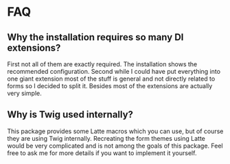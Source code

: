FAQ
====


Why the installation requires so many DI extensions?
----

First not all of them are exactly required. The installation shows the recommended configuration. Second while I could have put everything into one giant extension most of the stuff is general and not directly related to forms so I decided to split it. Besides most of the extensions are actually very simple.


Why is Twig used internally?
----

This package provides some Latte macros which you can use, but of course they are using Twig internally. Recreating the form themes using Latte would be very complicated and is not among the goals of this package. Feel free to ask me for more details if you want to implement it yourself.

